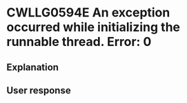 # CWLLG0594E An exception occurred while initializing the runnable thread. Error: 0

## Explanation

## User response